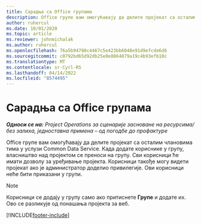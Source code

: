 ```yaml
---
title: Сарадња са Office групама
description: Office групе вам омогућавају да делите пројекат са осталим члановима тима у оквиру услуге Common Data Service.
author: ruhercul
ms.date: 10/01/2020
ms.topic: article
ms.reviewer: johnmichalak
ms.author: ruhercul
ms.openlocfilehash: 76a5b94780c4467c5e423bb6048e91d9efcde6d6
ms.sourcegitcommit: c0792bd65d92db25e0e8864879a19c4b93efb10c
ms.translationtype: MT
ms.contentlocale: sr-Cyrl-RS
ms.lasthandoff: 04/14/2022
ms.locfileid: "8574495"
---
```

# <a name="collaboration-with-office-groups"></a>Сарадња са Office групама

_**Односи се на:** Project Operations за сценарије засноване на ресурсима/без залиха, једноставна примена – од погодбе до профактуре_



Office групе вам омогућавају да делите пројекат са осталим члановима тима у услузи Common Data Service. Када додате кориснике у групу, власништво над пројектом се преноси на групу. Сви корисници ће имати дозволу за уређивање пројекта. Корисници такође могу видети пројекат ако је администратор доделио привилегије. Ови корисници неће бити приказани у групи.

> [!NOTE] 
> Корисници се додају у групу само ако притиснете **Групе** и додате их. Ово се разликује од понашања пројекта за веб. 



[!INCLUDE[footer-include](../includes/footer-banner.md)]